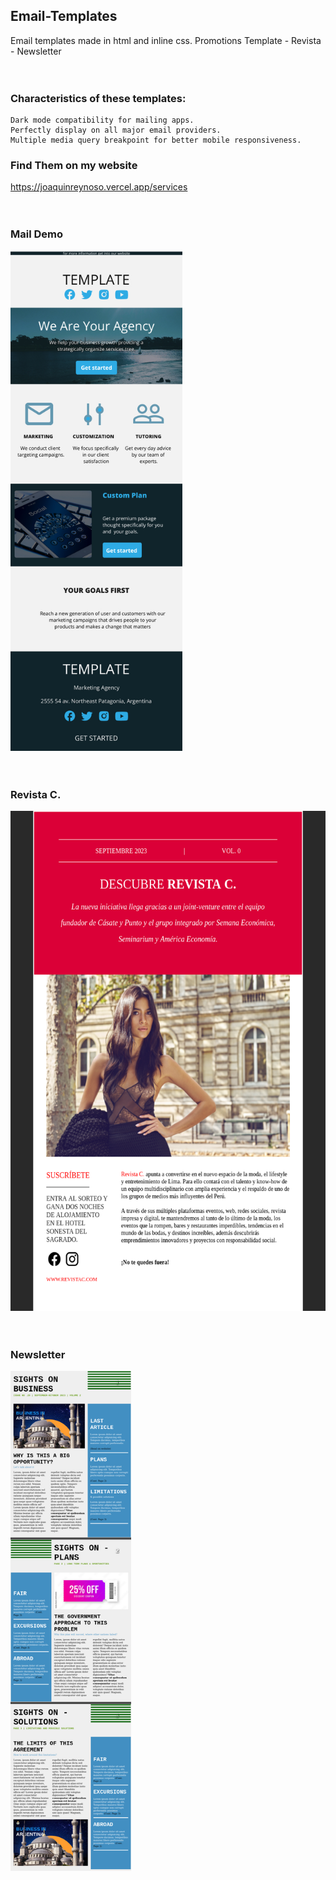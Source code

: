 ## Email-Templates
Email templates made in html and inline css.
Promotions Template - Revista - Newsletter
<br><br><br>

### Characteristics of these templates:

    Dark mode compatibility for mailing apps.
    Perfectly display on all major email providers.
    Multiple media query breakpoint for better mobile responsiveness.

### Find Them on my website
https://joaquinreynoso.vercel.app/services
<br><br><br>

### Mail Demo

<img src="https://github.com/orientalArg/Email-Template-/blob/main/MAIL.jpg?raw=true" alt="demo" height="800px" />
<br><br><br>

### Revista C.

<img src="https://github.com/orientalArg/Email-Template-/blob/main/revistac.png?raw=true" alt="demo" height="800px" />
<br><br><br>

### Newsletter

<img src="https://github.com/orientalArg/Email-Template-/blob/main/newsletter.png?raw=true" alt="newsletter" height="800px" />
